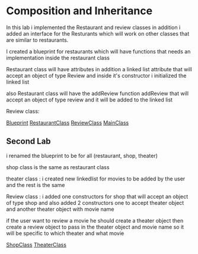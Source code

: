 # Composition and Inheritance

In this lab i implemented the Restaurant and review classes in addition i added an interface for the Resturants
which will work on other classes that are similar to restaurants.

I created a blueprint for restaurants  which will have functions that needs an implementation inside the restaurant class

Restaurant class will have attributes in addition a linked list attribute that will accept an object of type Review
and inside it's constructor i initialized the linked list

also Restaurant class will have the addReview function addReview that will accept an object of type review
and it will be added to the linked list 

Review class:

[Blueprint](./lib/src/main/java/inheritance/bluePrintForResturants.java)
[RestaurantClass](./lib/src/main/java/inheritance/Restaurant.java)
[ReviewClass](./lib/src/main/java/inheritance/Review.java)
[MainClass](./lib/src/main/java/inheritance/Main.java)


## Second Lab 

i renamed the blueprint to be for all (restaurant, shop, theater)

shop class is the same as restaurant class 

theater class :
i created new linkedlist for movies to be added by the user and the rest is the same

Review class :
i added one constructors for shop that will accept an object of type shop
and also added 2 constructors one to accept theater object and another theater object with movie name

if the user want to review a movie he should create a theater object 
then create a review object to pass in the theater object and movie name so it will be specific to which theater and what movie

[ShopClass](./lib/src/main/java/inheritance/Shop.java)
[TheaterClass](./lib/src/main/java/inheritance/Theater.java)

